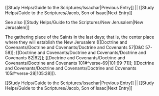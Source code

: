 [[Study Helps/Guide to the Scriptures/Issachar|Previous Entry]]  ||  [[Study Helps/Guide to the Scriptures/Jacob, Son of Isaac|Next Entry]]

 See also [[Study Helps/Guide to the Scriptures/New Jerusalem|New Jerusalem]]

 The gathering place of the Saints in the last days; that is, the center place where they will establish the New Jerusalem ([[Doctrine and Covenants/Doctrine and Covenants/Doctrine and Covenants 57|D&C 57-58]]; [[Doctrine and Covenants/Doctrine and Covenants/Doctrine and Covenants 82|82]]; [[Doctrine and Covenants/Doctrine and Covenants/Doctrine and Covenants 101#^verse-69|101:69-71]]; [[Doctrine and Covenants/Doctrine and Covenants/Doctrine and Covenants 105#^verse-28|105:28]]).

[[Study Helps/Guide to the Scriptures/Issachar|Previous Entry]]  ||  [[Study Helps/Guide to the Scriptures/Jacob, Son of Isaac|Next Entry]]